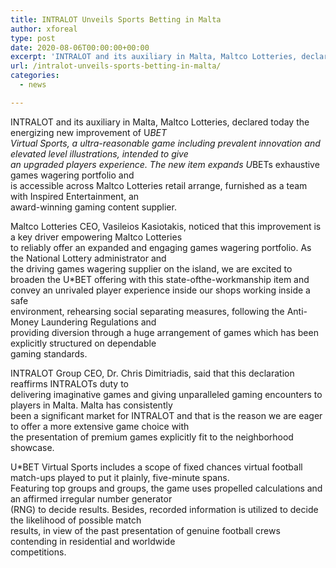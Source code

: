 ```yaml
---
title: INTRALOT Unveils Sports Betting in Malta
author: xforeal 
type: post
date: 2020-08-06T00:00:00+00:00
excerpt: 'INTRALOT and its auxiliary in Malta, Maltco Lotteries, declared today the energizing new improvement of U*BETVirtual Sports, a ultra-practical game including predominant innovation and elevated level illustrations, intended to providean upgraded players experience '
url: /intralot-unveils-sports-betting-in-malta/
categories:
  - news

---
```

INTRALOT and its auxiliary in Malta, Maltco Lotteries, declared today the energizing new improvement of U*BET  
Virtual Sports, a ultra-reasonable game including prevalent innovation and elevated level illustrations, intended to give  
an upgraded players experience. The new item expands U*BETs exhaustive games wagering portfolio and  
is accessible across Maltco Lotteries retail arrange, furnished as a team with Inspired Entertainment, an  
award-winning gaming content supplier. 

Maltco Lotteries CEO, Vasileios Kasiotakis, noticed that this improvement is a key driver empowering Maltco Lotteries  
to reliably offer an expanded and engaging games wagering portfolio. As the National Lottery administrator and  
the driving games wagering supplier on the island, we are excited to broaden the U*BET offering with this state-ofthe-workmanship item and convey an unrivaled player experience inside our shops working inside a safe  
environment, rehearsing social separating measures, following the Anti-Money Laundering Regulations and  
providing diversion through a huge arrangement of games which has been explicitly structured on dependable  
gaming standards. 

INTRALOT Group CEO, Dr. Chris Dimitriadis, said that this declaration reaffirms INTRALOTs duty to  
delivering imaginative games and giving unparalleled gaming encounters to players in Malta. Malta has consistently  
been a significant market for INTRALOT and that is the reason we are eager to offer a more extensive game choice with  
the presentation of premium games explicitly fit to the neighborhood showcase. 

U*BET Virtual Sports includes a scope of fixed chances virtual football match-ups played to put it plainly, five-minute spans.  
Featuring top groups and groups, the game uses propelled calculations and an affirmed irregular number generator  
(RNG) to decide results. Besides, recorded information is utilized to decide the likelihood of possible match  
results, in view of the past presentation of genuine football crews contending in residential and worldwide  
competitions.